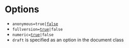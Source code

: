 # Options
- `anonymous=true|`<ins>`false`</ins>
- `fullversion=`<ins>`true`</ins>`|false`
- `numeric=`<ins>`true`</ins>`|false`
- `draft` is specified as an option in the document class